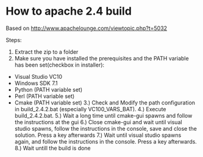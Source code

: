 How to apache 2.4 build
========================

Based on http://www.apachelounge.com/viewtopic.php?t=5032

Steps: 
1. Extract the zip to a folder
2. Make sure you have installed the prerequisites and the PATH variable has been set(checkbox in installer): 
- Visual Studio VC10 
- Windows SDK 7.1 
- Python (PATH variable set) 
- Perl (PATH variable set) 
- Cmake (PATH variable set) 
3.) Check and Modify the path configuration in build_2.4.2.bat (especially VC100_VARS_BAT). 
4.) Execute build_2.4.2.bat. 
5.) Wait a long time until cmake-gui spawns and follow the instructions at the gui 
6.) Close cmake-gui and wait until visual studio spawns, follow the instructions in the console, save and close the solution. Press a key afterwards 
7.) Wait until visual studio spawns again, and follow the instructions in the console. Press a key afterwards. 
8.) Wait untill the build is done 